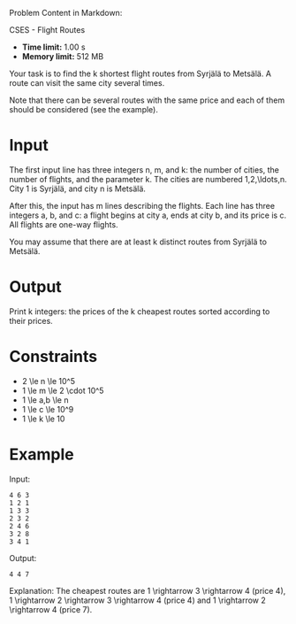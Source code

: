 Problem Content in Markdown:


CSES \- Flight Routes




* **Time limit:** 1\.00 s
* **Memory limit:** 512 MB




Your task is to find the k shortest flight routes from Syrjälä to Metsälä. A route can visit the same city several times.


Note that there can be several routes with the same price and each of them should be considered (see the example).


Input
=====


The first input line has three integers n, m, and k: the number of cities, the number of flights, and the parameter k. The cities are numbered 1,2,\\ldots,n. City 1 is Syrjälä, and city n is Metsälä.


After this, the input has m lines describing the flights. Each line has three integers a, b, and c: a flight begins at city a, ends at city b, and its price is c. All flights are one\-way flights.


You may assume that there are at least k distinct routes from Syrjälä to Metsälä.


Output
======


Print k integers: the prices of the k cheapest routes sorted according to their prices.


Constraints
===========


* 2 \\le n \\le 10^5
* 1 \\le m \\le 2 \\cdot 10^5
* 1 \\le a,b \\le n
* 1 \\le c \\le 10^9
* 1 \\le k \\le 10


Example
=======


Input:



```
4 6 3
1 2 1
1 3 3
2 3 2
2 4 6
3 2 8
3 4 1

```

Output:



```
4 4 7

```

Explanation: The cheapest routes are 1 \\rightarrow 3 \\rightarrow 4 (price 4), 1 \\rightarrow 2 \\rightarrow 3 \\rightarrow 4 (price 4) and 1 \\rightarrow 2 \\rightarrow 4 (price 7).


 
